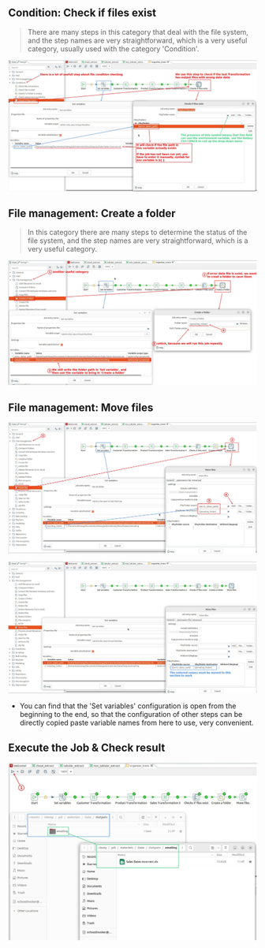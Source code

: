 ## **Condition: Check if files exist**

> There are many steps in this category that deal with the file system, and the step names are very straightforward, which is a very useful category, usually used with the category 'Condition'.

![Alt check if files exist](pic/01.jpg)

## **File management: Create a folder**

> In this category there are many steps to determine the status of the file system, and the step names are very straightforward, which is a very useful category.

![Alt create a folder](pic/02.jpg)

## **File management: Move files**

![Alt move files](pic/03.jpg)

![Alt move files 2](pic/04.jpg)

- You can find that the 'Set variables' configuration is open from the beginning to the end, so that the configuration of other steps can be directly copied paste variable names from here to use, very convenient.

## **Execute the Job & Check result**

![Alt execute job & result](pic/05.jpg)

